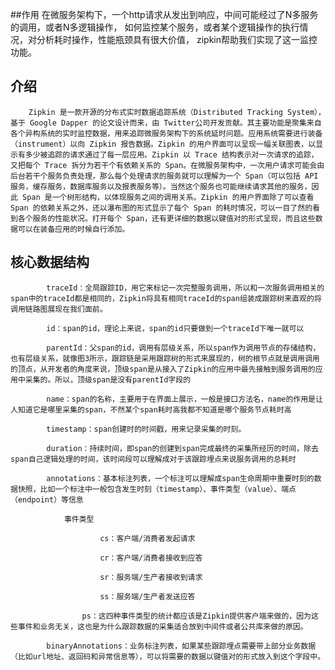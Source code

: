 ##作用
 在微服务架构下，一个http请求从发出到响应，中间可能经过了N多服务的调用，或者N多逻辑操作，
 如何监控某个服务，或者某个逻辑操作的执行情况，对分析耗时操作，性能瓶颈具有很大价值，
 zipkin帮助我们实现了这一监控功能。
## 介绍
        Zipkin 是一款开源的分布式实时数据追踪系统（Distributed Tracking System），基于 Google Dapper 的论文设计而来，由 Twitter公司开发贡献。其主要功能是聚集来自各个异构系统的实时监控数据，用来追踪微服务架构下的系统延时问题。应用系统需要进行装备（instrument）以向 Zipkin 报告数据。Zipkin 的用户界面可以呈现一幅关联图表，以显示有多少被追踪的请求通过了每一层应用。Zipkin 以 Trace 结构表示对一次请求的追踪，又把每个 Trace 拆分为若干个有依赖关系的 Span。在微服务架构中，一次用户请求可能会由后台若干个服务负责处理，那么每个处理请求的服务就可以理解为一个 Span（可以包括 API 服务，缓存服务，数据库服务以及报表服务等）。当然这个服务也可能继续请求其他的服务，因此 Span 是一个树形结构，以体现服务之间的调用关系。Zipkin 的用户界面除了可以查看 Span 的依赖关系之外，还以瀑布图的形式显示了每个 Span 的耗时情况，可以一目了然的看到各个服务的性能状况。打开每个 Span，还有更详细的数据以键值对的形式呈现，而且这些数据可以在装备应用的时候自行添加。


## 核心数据结构

            traceId：全局跟踪ID，用它来标记一次完整服务调用，所以和一次服务调用相关的span中的traceId都是相同的，Zipkin将具有相同traceId的span组装成跟踪树来直观的将调用链路图展现在我们面前。

            id：span的id，理论上来说，span的id只要做到一个traceId下唯一就可以

            parentId：父span的id，调用有层级关系，所以span作为调用节点的存储结构，也有层级关系，就像图3所示，跟踪链是采用跟踪树的形式来展现的，树的根节点就是调用调用的顶点，从开发者的角度来说，顶级span是从接入了Zipkin的应用中最先接触到服务调用的应用中采集的。所以，顶级span是没有parentId字段的

            name：span的名称，主要用于在界面上展示，一般是接口方法名，name的作用是让人知道它是哪里采集的span，不然某个span耗时高我都不知道是哪个服务节点耗时高

            timestamp：span创建时的时间戳，用来记录采集的时刻。

            duration：持续时间，即span的创建到span完成最终的采集所经历的时间，除去span自己逻辑处理的时间，该时间段可以理解成对于该跟踪埋点来说服务调用的总耗时

            annotations：基本标注列表，一个标注可以理解成span生命周期中重要时刻的数据快照，比如一个标注中一般包含发生时刻（timestamp）、事件类型（value）、端点（endpoint）等信息

                事件类型

                        cs：客户端/消费者发起请求

                        cr：客户端/消费者接收到应答

                        sr：服务端/生产者接收到请求

                        ss：服务端/生产者发送应答

                    ps：这四种事件类型的统计都应该是Zipkin提供客户端来做的，因为这些事件和业务无关，这也是为什么跟踪数据的采集适合放到中间件或者公共库来做的原因。

            binaryAnnotations：业务标注列表，如果某些跟踪埋点需要带上部分业务数据（比如url地址、返回码和异常信息等），可以将需要的数据以键值对的形式放入到这个字段中。
